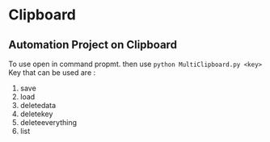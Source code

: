 # Clipboard
## Automation Project on Clipboard
To use open in command propmt.
then use `python MultiClipboard.py <key>`
Key that can be used are :
1. save
2. load
3. deletedata
4. deletekey
5. deleteeverything
6. list
